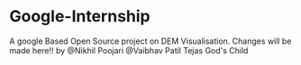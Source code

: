 # Google-Internship
A google Based Open Source project on DEM Visualisation.
Changes will be made here!! by @Nikhil Poojari @Vaibhav Patil 
Tejas God's Child